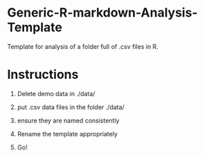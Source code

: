 # Generic-R-markdown-Analysis-Template

Template for analysis of a folder full of .csv files in R.

# Instructions

1. Delete demo data in ./data/

2. put .csv data files in the folder ./data/

3. ensure they are named consistently

4. Rename the template appropriately

5. Go!

